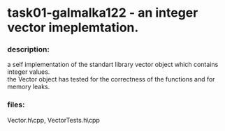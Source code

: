 # <h1>task01-galmalka122 - <span>an integer vector imeplemtation</span>.</h1>
<h3>description:</h3>
a self implementation of the standart library vector object which contains integer values.<br>
the Vector object has tested for the correctness of the functions and for memory leaks.<br>
<h3>files:</h3>
Vector.h\cpp, VectorTests.h\cpp
